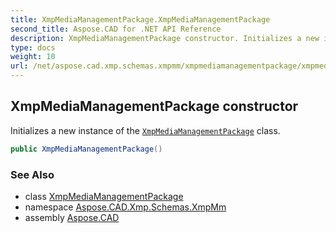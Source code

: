 ```yaml
---
title: XmpMediaManagementPackage.XmpMediaManagementPackage
second_title: Aspose.CAD for .NET API Reference
description: XmpMediaManagementPackage constructor. Initializes a new instance of the XmpMediaManagementPackage class
type: docs
weight: 10
url: /net/aspose.cad.xmp.schemas.xmpmm/xmpmediamanagementpackage/xmpmediamanagementpackage/
---
```

## XmpMediaManagementPackage constructor

Initializes a new instance of the [`XmpMediaManagementPackage`](../) class.

```csharp
public XmpMediaManagementPackage()
```

### See Also

* class [XmpMediaManagementPackage](../)
* namespace [Aspose.CAD.Xmp.Schemas.XmpMm](../../xmpmediamanagementpackage/)
* assembly [Aspose.CAD](../../../)


